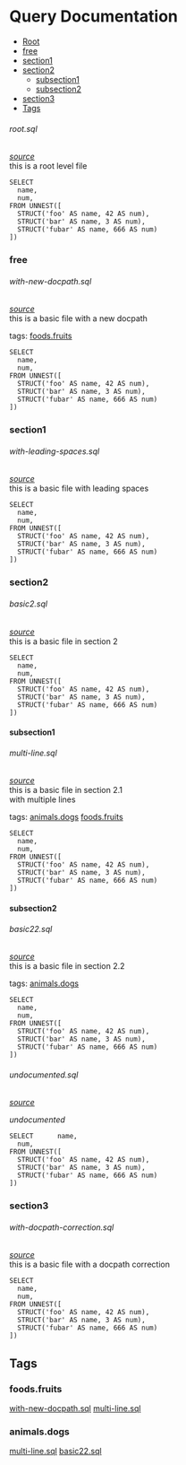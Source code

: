 # Query Documentation
- [Root](#ROOT)
- [free](#free)
- [section1](#section1)
- [section2](#section2)
  - [subsection1](#section2/subsection1)
  - [subsection2](#section2/subsection2)
- [section3](#section3)
- [Tags](#TAGS_SECTION)

<a name="ROOT"></a>
<a name="Li9leGFtcGxlcy9yb290LnNxbA=="></a>
###### root.sql
_[source](./../examples/root.sql)_  
this is a root level file

    SELECT
      name,
      num,
    FROM UNNEST([
      STRUCT('foo' AS name, 42 AS num),
      STRUCT('bar' AS name, 3 AS num),
      STRUCT('fubar' AS name, 666 AS num)
    ])

<a name="free"></a>
### free
<a name="Li9leGFtcGxlcy9ub3QtYS1zZWN0aW9uL3dpdGgtbmV3LWRvY3BhdGguc3Fs"></a>
###### with-new-docpath.sql
_[source](./../examples/not-a-section/with-new-docpath.sql)_  
this is a basic file with a new docpath

tags: [foods.fruits](#TAGfoods.fruits)

    SELECT
      name,
      num,
    FROM UNNEST([
      STRUCT('foo' AS name, 42 AS num),
      STRUCT('bar' AS name, 3 AS num),
      STRUCT('fubar' AS name, 666 AS num)
    ])


<a name="section1"></a>
### section1
<a name="Li9leGFtcGxlcy9zZWN0aW9uMS93aXRoLWxlYWRpbmctc3BhY2VzLnNxbA=="></a>
###### with-leading-spaces.sql
_[source](./../examples/section1/with-leading-spaces.sql)_  
this is a basic file with leading spaces

    SELECT
      name,
      num,
    FROM UNNEST([
      STRUCT('foo' AS name, 42 AS num),
      STRUCT('bar' AS name, 3 AS num),
      STRUCT('fubar' AS name, 666 AS num)
    ])


<a name="section2"></a>
### section2
<a name="Li9leGFtcGxlcy9zZWN0aW9uMi9iYXNpYzIuc3Fs"></a>
###### basic2.sql
_[source](./../examples/section2/basic2.sql)_  
this is a basic file in section 2

    SELECT
      name,
      num,
    FROM UNNEST([
      STRUCT('foo' AS name, 42 AS num),
      STRUCT('bar' AS name, 3 AS num),
      STRUCT('fubar' AS name, 666 AS num)
    ])

<a name="section2/subsection1"></a>
#### subsection1
<a name="Li9leGFtcGxlcy9zZWN0aW9uMi9zdWJzZWN0aW9uMS9tdWx0aS1saW5lLnNxbA=="></a>
###### multi-line.sql
_[source](./../examples/section2/subsection1/multi-line.sql)_  
this is a basic file in section 2.1  
with multiple lines

tags: [animals.dogs](#TAGanimals.dogs) [foods.fruits](#TAGfoods.fruits)

    SELECT
      name,
      num,
    FROM UNNEST([
      STRUCT('foo' AS name, 42 AS num),
      STRUCT('bar' AS name, 3 AS num),
      STRUCT('fubar' AS name, 666 AS num)
    ])


<a name="section2/subsection2"></a>
#### subsection2
<a name="Li9leGFtcGxlcy9zZWN0aW9uMi9zdWJzZWN0aW9uMi9iYXNpYzIyLnNxbA=="></a>
###### basic22.sql
_[source](./../examples/section2/subsection2/basic22.sql)_  
this is a basic file in section 2.2

tags: [animals.dogs](#TAGanimals.dogs)

    SELECT
      name,
      num,
    FROM UNNEST([
      STRUCT('foo' AS name, 42 AS num),
      STRUCT('bar' AS name, 3 AS num),
      STRUCT('fubar' AS name, 666 AS num)
    ])

<a name="Li9leGFtcGxlcy9zZWN0aW9uMi9zdWJzZWN0aW9uMi91bmRvY3VtZW50ZWQuc3Fs"></a>
###### undocumented.sql
_[source](./../examples/section2/subsection2/undocumented.sql)_

_undocumented_

    SELECT      name,
      num,
    FROM UNNEST([
      STRUCT('foo' AS name, 42 AS num),
      STRUCT('bar' AS name, 3 AS num),
      STRUCT('fubar' AS name, 666 AS num)
    ])



<a name="section3"></a>
### section3
<a name="Li9leGFtcGxlcy9ub3QtYS1zZWN0aW9uL3NlY3Rpb24zL3dpdGgtZG9jcGF0aC1jb3JyZWN0aW9uLnNxbA=="></a>
###### with-docpath-correction.sql
_[source](./../examples/not-a-section/section3/with-docpath-correction.sql)_  
this is a basic file with a docpath correction

    SELECT
      name,
      num,
    FROM UNNEST([
      STRUCT('foo' AS name, 42 AS num),
      STRUCT('bar' AS name, 3 AS num),
      STRUCT('fubar' AS name, 666 AS num)
    ])


<a name="TAGS_SECTION"></a>
## Tags
<a name="#TAGfoods.fruits"></a>
### foods.fruits
[with-new-docpath.sql](#Li9leGFtcGxlcy9ub3QtYS1zZWN0aW9uL3dpdGgtbmV3LWRvY3BhdGguc3Fs)
[multi-line.sql](#Li9leGFtcGxlcy9zZWN0aW9uMi9zdWJzZWN0aW9uMS9tdWx0aS1saW5lLnNxbA==)
<a name="#TAGanimals.dogs"></a>
### animals.dogs
[multi-line.sql](#Li9leGFtcGxlcy9zZWN0aW9uMi9zdWJzZWN0aW9uMS9tdWx0aS1saW5lLnNxbA==)
[basic22.sql](#Li9leGFtcGxlcy9zZWN0aW9uMi9zdWJzZWN0aW9uMi9iYXNpYzIyLnNxbA==)
